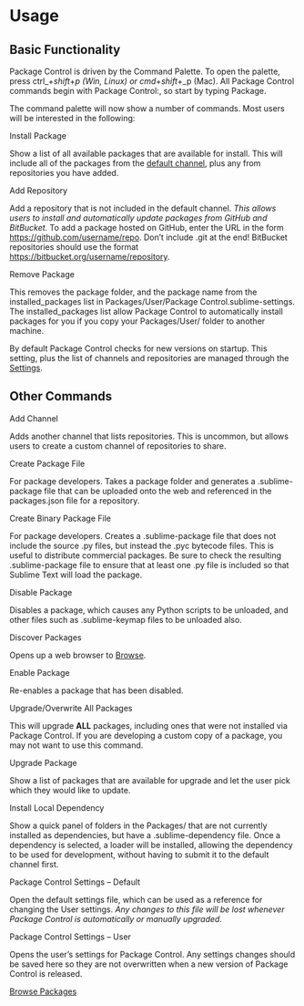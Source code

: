 <!-- https://packagecontrol.io/docs/usage -->
<!-- https://github.com/wbond/packagecontrol.io/blob/master/app/html/docs/usage.html -->

# Usage

## Basic Functionality

Package Control is driven by the Command Palette. To open the palette, press ctrl_+_shift_+_p (Win, Linux) or cmd_+_shift_+_p (Mac). All Package Control commands begin with Package Control:, so start by typing Package.

The command palette will now show a number of commands. Most users will be interested in the following:

Install Package

Show a list of all available packages that are available for install. This will include all of the packages from the [default channel][2], plus any from repositories you have added.

Add Repository

Add a repository that is not included in the default channel. _This allows users to install and automatically update packages from GitHub and BitBucket._ To add a package hosted on GitHub, enter the URL in the form https://github.com/username/repo. Don’t include .git at the end! BitBucket repositories should use the format https://bitbucket.org/username/repository.

Remove Package

This removes the package folder, and the package name from the installed\_packages list in Packages/User/Package Control.sublime-settings. The installed\_packages list allow Package Control to automatically install packages for you if you copy your Packages/User/ folder to another machine.

By default Package Control checks for new versions on startup. This setting, plus the list of channels and repositories are managed through the [Settings][3].

## Other Commands

Add Channel

Adds another channel that lists repositories. This is uncommon, but allows users to create a custom channel of repositories to share.

Create Package File

For package developers. Takes a package folder and generates a .sublime-package file that can be uploaded onto the web and referenced in the packages.json file for a repository.

Create Binary Package File

For package developers. Creates a .sublime-package file that does not include the source .py files, but instead the .pyc bytecode files. This is useful to distribute commercial packages. Be sure to check the resulting .sublime-package file to ensure that at least one .py file is included so that Sublime Text will load the package.

Disable Package

Disables a package, which causes any Python scripts to be unloaded, and other files such as .sublime-keymap files to be unloaded also.

Discover Packages

Opens up a web browser to [Browse][4].

Enable Package

Re-enables a package that has been disabled.

Upgrade/Overwrite All Packages

This will upgrade **ALL** packages, including ones that were not installed via Package Control. If you are developing a custom copy of a package, you may not want to use this command.

Upgrade Package

Show a list of packages that are available for upgrade and let the user pick which they would like to update.

Install Local Dependency

Show a quick panel of folders in the Packages/ that are not currently installed as dependencies, but have a .sublime-dependency file. Once a dependency is selected, a loader will be installed, allowing the dependency to be used for development, without having to submit it to the default channel first.

Package Control Settings – Default

Open the default settings file, which can be used as a reference for changing the User settings. _Any changes to this file will be lost whenever Package Control is automatically or manually upgraded._

Package Control Settings – User

Opens the user’s settings for Package Control. Any settings changes should be saved here so they are not overwritten when a new version of Package Control is released.

[Browse Packages][5]

[1]: /docs
[2]: /browse
[3]: /docs/settings
[4]: /browse
[5]: /browse
